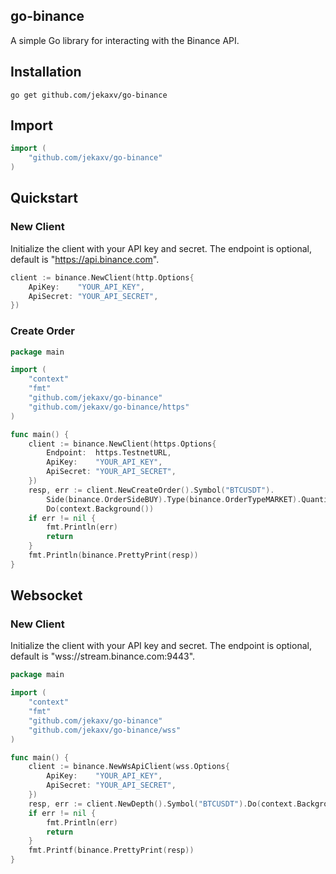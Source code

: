 ## go-binance

A simple Go library for interacting with the Binance API.

## Installation

```shell
go get github.com/jekaxv/go-binance
```

## Import

```go
import (
    "github.com/jekaxv/go-binance"
)
```

## Quickstart

### New Client

Initialize the client with your API key and secret. The endpoint is optional, default is "https://api.binance.com".

```go
client := binance.NewClient(http.Options{
    ApiKey:    "YOUR_API_KEY",
    ApiSecret: "YOUR_API_SECRET",
})
```
### Create Order

```go
package main

import (
	"context"
	"fmt"
	"github.com/jekaxv/go-binance"
	"github.com/jekaxv/go-binance/https"
)

func main() {
	client := binance.NewClient(https.Options{
		Endpoint:  https.TestnetURL,
		ApiKey:    "YOUR_API_KEY",
		ApiSecret: "YOUR_API_SECRET",
	})
	resp, err := client.NewCreateOrder().Symbol("BTCUSDT").
		Side(binance.OrderSideBUY).Type(binance.OrderTypeMARKET).Quantity("0.001").
		Do(context.Background())
	if err != nil {
		fmt.Println(err)
		return
	}
	fmt.Println(binance.PrettyPrint(resp))
}
```

## Websocket
### New Client
Initialize the client with your API key and secret. The endpoint is optional, default is "wss://stream.binance.com:9443".

```go
package main

import (
	"context"
	"fmt"
	"github.com/jekaxv/go-binance"
	"github.com/jekaxv/go-binance/wss"
)

func main() {
	client := binance.NewWsApiClient(wss.Options{
		ApiKey:    "YOUR_API_KEY",
		ApiSecret: "YOUR_API_SECRET",
	})
	resp, err := client.NewDepth().Symbol("BTCUSDT").Do(context.Background())
	if err != nil {
		fmt.Println(err)
		return
	}
	fmt.Printf(binance.PrettyPrint(resp))
}
```